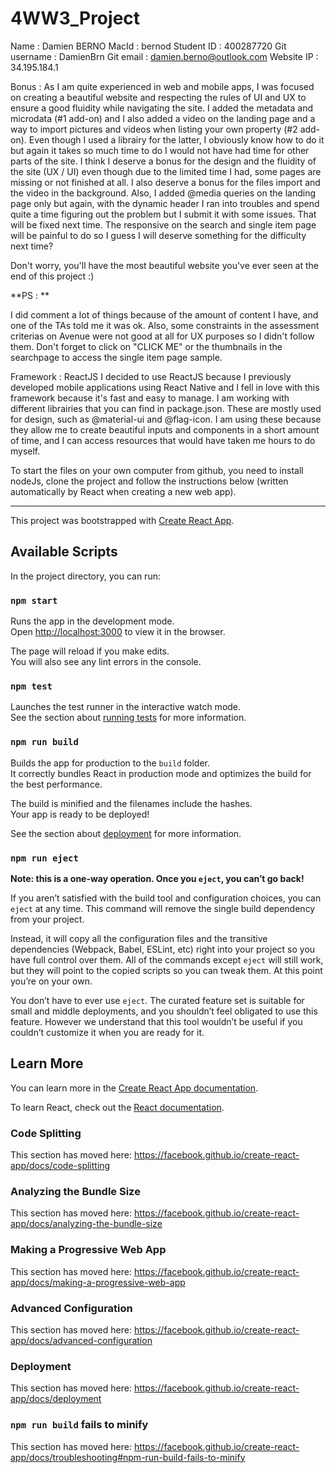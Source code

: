 # 4WW3_Project


Name : Damien BERNO
MacId : bernod
Student ID : 400287720
Git username : DamienBrn
Git email : damien.berno@outlook.com
Website IP : 34.195.184.1

Bonus : As I am quite experienced in web and mobile apps, I was focused on creating a beautiful website and respecting the rules of UI and UX to ensure a good fluidity while navigating the site. I added the metadata and microdata (#1 add-on) and I also added a video on the landing page and a way to import pictures and videos when listing your own property (#2 add-on).
Even though I used a librairy for the latter, I obviously know how to do it but again it takes so much time to do I would not have had time for other parts of the site.
I think I deserve a bonus for the design and the fluidity of the site (UX / UI) even though due to the limited time I had, some pages are missing or not finished at all.
I also deserve a bonus for the files import and the video in the background.
Also, I added @media queries on the landing page only but again, with the dynamic header I ran into troubles and spend quite a time figuring out the problem but I submit it with some issues. That will be fixed next time.
The responsive on the search and single item page will be painful to do so I guess I will deserve something for the difficulty next time?

Don't worry, you'll have the most beautiful website you've ever seen at the end of this project :)


**PS : **

I did comment a lot of things because of the amount of content I have, and one of the TAs told me it was ok.
Also, some constraints in the assessment criterias on Avenue were not good at all for UX purposes so I didn't follow them.
Don't forget to click on "CLICK ME" or the thumbnails in the searchpage to access the single item page sample.



Framework : ReactJS
I decided to use ReactJS because I previously developed mobile applications using React Native and I fell in love with this framework because it's fast and easy to manage.
I am working with different librairies that you can find in package.json. These are mostly used for design, such as @material-ui and @flag-icon. I am using these because they allow me to create beautiful inputs and components in a short amount of time, and I can access resources that would have taken me hours to do myself.

To start the files on your own computer from github, you need to install nodeJs, clone the project and follow the instructions below (written automatically by React when creating a new web app).




----------------------------------------------------------------------------------------------

This project was bootstrapped with [Create React App](https://github.com/facebook/create-react-app).

## Available Scripts

In the project directory, you can run:

### `npm start`

Runs the app in the development mode.<br>
Open [http://localhost:3000](http://localhost:3000) to view it in the browser.

The page will reload if you make edits.<br>
You will also see any lint errors in the console.

### `npm test`

Launches the test runner in the interactive watch mode.<br>
See the section about [running tests](https://facebook.github.io/create-react-app/docs/running-tests) for more information.

### `npm run build`

Builds the app for production to the `build` folder.<br>
It correctly bundles React in production mode and optimizes the build for the best performance.

The build is minified and the filenames include the hashes.<br>
Your app is ready to be deployed!

See the section about [deployment](https://facebook.github.io/create-react-app/docs/deployment) for more information.

### `npm run eject`

**Note: this is a one-way operation. Once you `eject`, you can’t go back!**

If you aren’t satisfied with the build tool and configuration choices, you can `eject` at any time. This command will remove the single build dependency from your project.

Instead, it will copy all the configuration files and the transitive dependencies (Webpack, Babel, ESLint, etc) right into your project so you have full control over them. All of the commands except `eject` will still work, but they will point to the copied scripts so you can tweak them. At this point you’re on your own.

You don’t have to ever use `eject`. The curated feature set is suitable for small and middle deployments, and you shouldn’t feel obligated to use this feature. However we understand that this tool wouldn’t be useful if you couldn’t customize it when you are ready for it.

## Learn More

You can learn more in the [Create React App documentation](https://facebook.github.io/create-react-app/docs/getting-started).

To learn React, check out the [React documentation](https://reactjs.org/).

### Code Splitting

This section has moved here: https://facebook.github.io/create-react-app/docs/code-splitting

### Analyzing the Bundle Size

This section has moved here: https://facebook.github.io/create-react-app/docs/analyzing-the-bundle-size

### Making a Progressive Web App

This section has moved here: https://facebook.github.io/create-react-app/docs/making-a-progressive-web-app

### Advanced Configuration

This section has moved here: https://facebook.github.io/create-react-app/docs/advanced-configuration

### Deployment

This section has moved here: https://facebook.github.io/create-react-app/docs/deployment

### `npm run build` fails to minify

This section has moved here: https://facebook.github.io/create-react-app/docs/troubleshooting#npm-run-build-fails-to-minify
